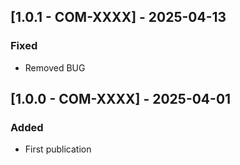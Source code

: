 ## [1.0.1 - COM-XXXX] - 2025-04-13 
### Fixed
- Removed BUG

## [1.0.0 - COM-XXXX] - 2025-04-01
### Added
- First publication